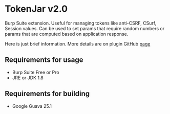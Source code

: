 # TokenJar v2.0
Burp Suite extension. Useful for managing tokens like anti-CSRF, CSurf, Session values. Can be used to set params that require random numbers or params that are computed based on application response.


Here is just brief information. More details are on plugin GitHub [page](http://dannegrea.github.io/TokenJar/)

## Requirements for usage
* Burp Suite Free or Pro
* JRE or JDK 1.8

## Requirements for building
* Google Guava 25.1
